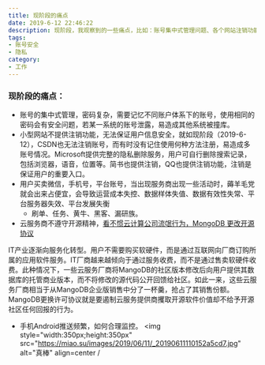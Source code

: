 ```yaml
---
title: 现阶段的痛点
date: 2019-6-12 22:46:22
description: 现阶段，我观察到的一些痛点，比如：账号集中式管理问题、各个网站注销功能不完善，导致的信息安全问题，账号买卖问题，开源问题等
tags:
- 账号安全
- 隐私
category:
- 工作
---
```


### 现阶段的痛点：

- 账号的集中式管理，密码复杂，需要记忆不同账户体系下的账号，使用相同的密码会有安全问题，若某一系统的账号泄露，易造成其他系统被撞库。
- 小型网站不提供注销功能，无法保证用户信息安全，就如现阶段（2019-6-12），CSDN也无法注销账号，而有时没有记住使用何种方法注册，易造成多账号情况。Microsoft提供完整的隐私删除服务，用户可自行删除搜索记录，包括浏览器，语音，位置等。简书也提供注销，QQ也提供注销功能，注销是保证用户的重要入口。
- 用户买卖微信，手机号，平台账号，当出现服务商出现一些活动时，薅羊毛党就会出来占便宜，会导致运营成本失控、数据样体失值、数据有效性失常、平台服务器失效、平台发展失衡 
    - 刷单、任务、黄牛、黑客、漏研族。
- 云服务商不遵守开源精神，[看不惯云计算公司流氓行为，MongoDB 更改开源协议
](https://www.oschina.net/news/100948/mongodb-switches-up-its-open-source-license)


IT产业逐渐向服务化转型。用户不需要购买软硬件，而是通过互联网向厂商订购所属的应用软件服务。IT厂商越来越倾向于通过服务收费，而不是通过售卖软硬件收费。此种情况下，一些云服务厂商将MangoDB的社区版本修改后向用户提供其数据库的托管商业版本，而不将修改的源代码公开回馈给社区。如此一来，这些云服务厂商相当于从MangoDB企业版销售中分了一杯羹，抢占了其销售份额。MangoDB更换许可协议就是要遏制云服务提供商攫取开源软件价值却不给予开源社区任何回报的行为。

- 手机Android推送频繁，如何合理监控。
<fancybox><img style="width:350px;height:350px" src="https://miao.su/images/2019/06/11/_20190611110152a5cd7.jpg"  alt="真棒" align=center /</fancybox>